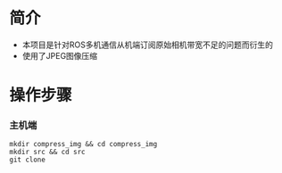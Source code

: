 # 简介
- 本项目是针对ROS多机通信从机端订阅原始相机带宽不足的问题而衍生的
- 使用了JPEG图像压缩
# 操作步骤
### 主机端
```
mkdir compress_img && cd compress_img
mkdir src && cd src
git clone 
```
